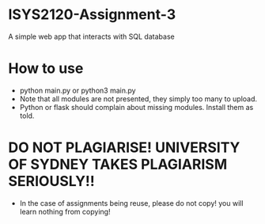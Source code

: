 # ISYS2120-Assignment-3
A simple web app that interacts with SQL database

# How to use
* python main.py or python3 main.py
* Note that all modules are not presented, they simply too many to upload.
* Python or flask should complain about missing modules. Install them as told.

# DO NOT PLAGIARISE! UNIVERSITY OF SYDNEY TAKES PLAGIARISM SERIOUSLY!!
* In the case of assignments being reuse, please do not copy! you will learn nothing from copying!
